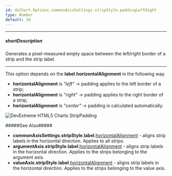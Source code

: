 ```yaml
---
id: dxChart.Options.commonAxisSettings.stripStyle.paddingLeftRight
type: Number
default: 10
---
```

---
##### shortDescription
Generates a pixel-measured empty space between the left/right border of a strip and the strip label.

---
This option depends on the **label**.**horizontalAlignment** in the following way.

- **horizontalAlignment** is *"left"* &rarr; padding applies to the left border of a strip;       
- **horizontalAlignment** is *"right"* &rarr; padding applies to the right border of a strip;      
- **horizontalAlignment** is *"center"* &rarr; padding is calculated automatically.

![DevExtreme HTML5 Charts StripPadding](/images/ChartJS/StripPaddingLeftRight.png)

#####See Also#####
- **commonAxisSettings**.**stripStyle**.**label**.[horizontalAlignment](/api-reference/20%20Data%20Visualization%20Widgets/dxChart/1%20Configuration/commonAxisSettings/stripStyle/label/horizontalAlignment.md '/Documentation/ApiReference/Data_Visualization_Widgets/dxChart/Configuration/commonAxisSettings/stripStyle/label/#horizontalAlignment') - aligns strip labels in the horizontal direction. Applies to all strips.
- **argumentAxis**.**stripStyle**.**label**.[horizontalAlignment](/api-reference/20%20Data%20Visualization%20Widgets/dxChart/1%20Configuration/commonAxisSettings/stripStyle/label/horizontalAlignment.md '/Documentation/ApiReference/Data_Visualization_Widgets/dxChart/Configuration/argumentAxis/stripStyle/label/#horizontalAlignment') - aligns strip labels in the horizontal direction. Applies to the strips belonging to the argument axis.
- **valueAxis**.**stripStyle**.**label**.[horizontalAlignment](/api-reference/20%20Data%20Visualization%20Widgets/dxChart/1%20Configuration/commonAxisSettings/stripStyle/label/horizontalAlignment.md '/Documentation/ApiReference/Data_Visualization_Widgets/dxChart/Configuration/valueAxis/stripStyle/label/#horizontalAlignment') - aligns strip labels in the horizontal direction. Applies to the strips belonging to the value axis.